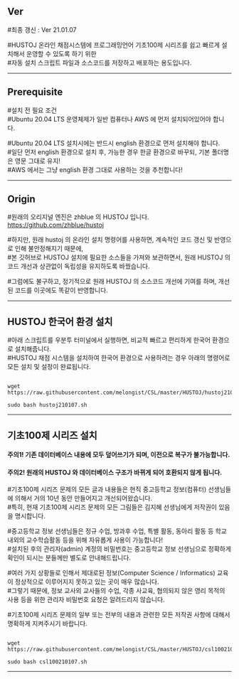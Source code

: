 ## Ver   
#최종 갱신 : Ver 21.01.07   
   
#HUSTOJ 온라인 채점시스템에 프로그래밍언어 기초100제 시리즈를 쉽고 빠르게 설치해서 운영할 수 있도록 하기 위한  
#자동 설치 스크립트 파일과 소스코드를 저장하고 배포하는 용도입니다.    
   
***
   
## Prerequisite   
#설치 전 필요 조건   
#Ubuntu 20.04 LTS 운영체제가 일반 컴퓨터나 AWS 에 먼저 설치되어있어야 합니다.   
   
#Ubuntu 20.04 LTS 설치시에는 반드시 english 환경으로 먼저 설치해야 합니다.   
#일단 먼저 english 환경으로 설치 후, 가능한 경우 한글 환경으로 바꾸되, 기본 폴더명은 영문 그대로 유지!   
#AWS 에서는 그냥 english 환경 그대로 사용하는 것을 추천합니다!   
   
***
   
## Origin   
#원래의 오리지널 엔진은 zhblue 의 HUSTOJ 입니다.
<https://github.com/zhblue/hustoj>   
   
#하지만, 원래 hustoj 의 온라인 설치 명령어를 사용하면, 계속적인 코드 갱신 및 반영으로 인해 불안정해지기 때문에,   
#본 깃허브로 HUSTOJ 설치에 필요한 소스들을 가져와 보관하면서, 원래 HUSTOJ 의 코드 개선과 상관없이 독립성을 유지하도록 바꿨습니다.   
   
#그럼에도 불구하고, 정기적으로 원래 HUSTOJ 의 소스코드 개선에 기여를 하며, 개선된 코드를 이곳에도 똑같이 반영합니다.   
   
***
         
## HUSTOJ 한국어 환경 설치
#아래 스크립트를 우분투 터미널에서 실행하면, 비교적 빠르고 편리하게 한국어 환경으로 설치해줍니다.     
#HUSTOJ 채점 시스템을 설치하여 한국어 환경으로 사용하려는 경우 아래의 명령어로 모든 설치 및 설정이 완료됩니다.   
   
<pre><code>
wget https://raw.githubusercontent.com/melongist/CSL/master/HUSTOJ/hustoj210107.sh
   
sudo bash hustoj210107.sh
</code></pre>
   
***   
   
   
## 기초100제 시리즈 설치   
#### 주의1! 기존 데이터베이스 내용에 모두 덮어쓰기가 되며, 이전으로 복구가 불가능합니다.
#### 주의2! 원래의 HUSTOJ 와 데이터베이스 구조가 바뀌게 되어 호환되지 않게 됩니다.
    
#기초100제 시리즈 문제의 모든 글과 내용들은 현직 중고등학교 정보(컴퓨터) 선생님들에 의해서 거의 10년 동안 만들어지고 개선되어왔습니다.   
#특히, 현재 기초100제 시리즈 문제의 모든 그림들은 김지혜 선생님에게 저작권이 있음을 명시합니다.   
    
#중고등학교 정보 선생님들은 정규 수업, 방과후 수업, 특별 활동, 동아리 활동 등 학교 내외의 교수학습활동 등을 위해 자유롭게 사용이 가능합니다!   
#설치된 후의 관리자(admin) 계정의 비밀번호는 중고등학교 정보 선생님으로 정확하게 확인이 되시는 분들께만 별도로 안내해드립니다.   
   
#여러 가지 상황들로 인해서 제대로된 정보(Computer Science / Informatics) 교육이 정상적으로 이루어지지 못하고 있는 곳이 매우 많습니다.   
#그렇기 때문에, 정보 교사외 교사들의 수업, 각종 사교육, 협의되지 않은 영리 목적의 사용 등을 위한 관리자 비밀번호 요청은 알려드리지 않습니다.    
   
#기초100제 시리즈 문제의 일부 또는 전부의 내용과 관련한 모든 저작권 사항에 대해서 명확하게 지켜주시기 바랍니다.   
   
<pre><code>
wget https://raw.githubusercontent.com/melongist/CSL/master/HUSTOJ/csl100210107.sh
   
sudo bash csl100210107.sh
</code></pre>
   
***   
   
